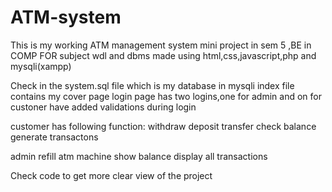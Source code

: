 # ATM-system

This is my working ATM management system mini project in sem 5 ,BE in COMP FOR subject wdl and dbms made using html,css,javascript,php 
and mysqli(xampp)


Check in the system.sql file which is my database in mysqli
index file contains my cover page
login page has  two logins,one for admin and on for custoner
have added validations during login


customer has following function:
withdraw
deposit
transfer
check balance
generate transactons

admin
refill atm machine
show balance
display all transactions


Check code to get more clear view of the project























